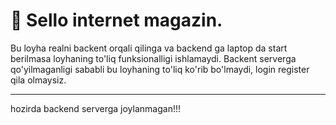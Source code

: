 # 🏪 Sello internet magazin.
Bu loyha realni backent orqali qilinga va backend ga laptop da start berilmasa loyhaning to'liq funksionalligi ishlamaydi.
Backent serverga qo'yilmaganligi sababli bu loyhaning to'liq ko'rib bo'lmaydi, login register qila olmaysiz.

---

hozirda backend serverga joylanmagan!!!


